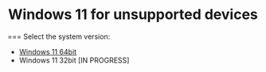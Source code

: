 <h1 align="center">Windows 11 for unsupported devices</h1>
<a>=== Select the system version:</a>
<ul>
  <li><a href="">Windows 11 64bit</a></li>
  <li>Windows 11 32bit [IN PROGRESS]</a></li>
</ul>
